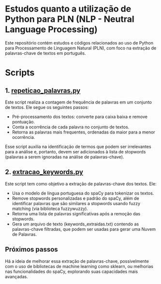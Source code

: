 # Estudos quanto a utilização de Python para PLN (NLP  - Neutral Language Processing)

Este repositório contém estudos e códigos relacionados ao uso de Python para Processamento de Linguagem Natural (PLN), com foco na extração de palavras-chave de textos em português.
# Scripts
## 1. [repeticao_palavras.py](https://github.com/dvndnts/nlp/blob/main/repeticao_palavras.py)

Este script realiza a contagem de frequência de palavras em um conjunto de textos. Ele segue os seguintes passos:

- Pré-processamento dos textos: converte para caixa baixa e remove pontuação.
- Conta a ocorrência de cada palavra no conjunto de textos.
- Retorna as palavras mais frequentes, ordenadas da maior para a menor ocorrência.

Esse script auxilia na identificação de termos que podem ser irrelevantes para a análise e, portanto, devem ser adicionados à lista de stopwords (palavras a serem ignoradas na análise de palavras-chave).
## 2. [extracao_keywords.py](https://github.com/dvndnts/nlp/blob/main/extracao_keywords.py)

Este script tem como objetivo a extração de palavras-chave dos textos. Ele:

- Usa o modelo de língua portuguesa do spaCy para tokenizar os textos.
- Remove stopwords personalizadas e padrão do spaCy, além de identificar palavras que são similares a stopwords usando fuzzy matching (via biblioteca fuzzywuzzy).
- Retorna uma lista de palavras significativas após a remoção das stopwords.
- Gera um arquivo de texto (keywords_extraidas.txt) contendo as palavras-chave filtradas, que podem ser usadas para gerar uma Nuvem de Palavras.

## Próximos passos

Há a ideia de melhorar essa extração de palavras-chave, possivelmente com o uso de bibliotecas de machine learning como sklearn, ou melhorias nas funcionalidades do spaCy, explorando suas capacidades mais avançadas.
